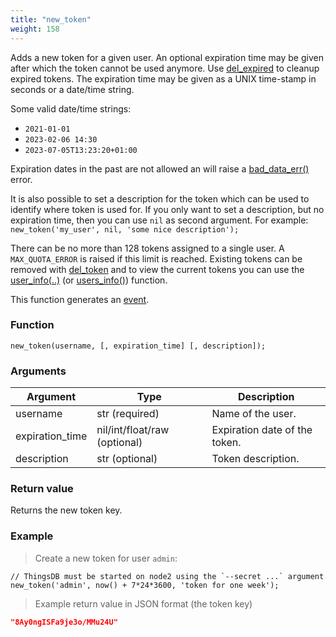 ```yaml
---
title: "new_token"
weight: 158
---
```


Adds a new token for a given user. An optional expiration time may be given after which the token cannot
be used anymore. Use [del_expired](../../thingsdb-api/del_expired) to cleanup expired tokens. The expiration time may be
given as a UNIX time-stamp in seconds or a date/time string.

Some valid date/time strings:

- `2021-01-01`
- `2023-02-06 14:30`
- `2023-07-05T13:23:20+01:00`

Expiration dates in the past are not allowed an will raise a [bad_data_err()](../../errors/bad_data_err) error.

It is also possible to set a description for the token which can be used to identify where token is used for.
If you only want to set a description, but no expiration time, then you can use `nil` as second argument.
For example: `new_token('my_user', nil, 'some nice description');`

There can be no more than 128 tokens assigned to a single user. A `MAX_QUOTA_ERROR` is raised if this limit
is reached. Existing tokens can be removed with [del_token](../../thingsdb-api/del_token) and to view the current tokens you can use the [user_info(..)](../../thingsdb-api/user_info) (or [users_info()](../../thingsdb-api/users_info)) function.

This function generates an [event](../../overview/events).

### Function

`new_token(username, [, expiration_time] [, description]);`

### Arguments

Argument | Type | Description
-------- | ---- | -----------
username | str (required) | Name of the user.
expiration_time | nil/int/float/raw (optional) | Expiration date of the token.
description | str (optional) | Token description.

### Return value

Returns the new token key.

### Example

> Create a new token for user `admin`:

```thingsdb,should_pass,@t
// ThingsDB must be started on node2 using the `--secret ...` argument
new_token('admin', now() + 7*24*3600, 'token for one week');
```

> Example return value in JSON format (the token key)

```json
"8Ay0ngISFa9je3o/MMu24U"
```
